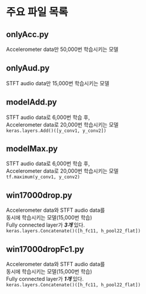 # 주요 파일 목록

## onlyAcc.py  
Accelerometer data만 50,000번 학습시키는 모델

## onlyAud.py  
STFT audio data만 15,000번 학습시키는 모델


## modelAdd.py  
STFT audio data로 6,000번 학습 후,   
Accelerometer data로 20,000번 학습시키는 모델   
`keras.layers.Add()([y_conv1, y_conv2])`

## modelMax.py  
STFT audio data로 6,000번 학습 후,   
Accelerometer data로 20,000번 학습시키는 모델   
`tf.maximum(y_conv1, y_conv2)`

## win17000drop.py  
Accelerometer data와 STFT audio data를  
동시에 학습시키는 모델(15,000번 학습)   
Fully connected layer가 __*3개*__ 있다.   
`keras.layers.Concatenate()([h_fc11, h_pool22_flat])`

## win17000dropFc1.py  
Accelerometer data와 STFT audio data를  
동시에 학습시키는 모델(15,000번 학습)   
Fully connected layer가 __*1개*__ 있다.   
`keras.layers.Concatenate()([h_fc11, h_pool22_flat])`

